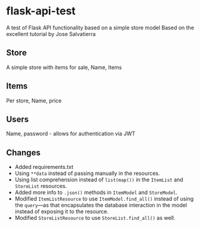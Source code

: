 # flask-api-test
A test of Flask API functionality based on a simple store model
Based on the excellent tutorial by Jose Salvatierra

## Store
A simple store with items for sale, Name, Items
## Items
Per store, Name, price
## Users
Name, password - allows for authentication via JWT

## Changes

* Added requirements.txt
* Using `**data` instead of passing manually in the resources.
* Using list comprehension instead of `list(map())` in the `ItemList` and `StoreList` resources.
* Added more info to `.json()` methods in `ItemModel` and `StoreModel`.
* Modified `ItemListResource` to use `ItemModel.find_all()` instead of using the `query`—as that encapsulates the database interaction in the model instead of exposing it to the resource.
* Modified `StoreListResource` to use `StoreList.find_all()` as well.